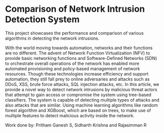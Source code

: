 # Comparison of Network Intrusion Detection System
This project showcases the performance and comparison of various algorithms in detecting the network intrusions.

With the world moving towards automation, networks and their functions are no different. The advent of Network Function Virtualization (NFV) to provide basic networking functions and Software-Defined Networks (SDN) to orchestrate overall operations of the network has enabled more automated provisioning and policy-based management of network resources. Though these technologies increase efficiency and support automation, they still fall prey to online adversaries and attacks such as DDoS, XSS, brute force attacks, SQL injection attacks, etc. In this article, we provide a novel way to detect network intrusions by malicious threat actors that attempt to gain access or compromise the system using tree-based classifiers. The system is capable of detecting multiple types of attacks and also attacks that are similar. Using machine learning algorithms like random forest algorithm and XGBoost, which are based on trees, to make use of multiple features to detect malicious activity inside the network.

Work done by: Pritham Ganesh S, Sidharth Krishna and Rajasimman R
